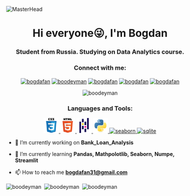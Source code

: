 ![MasterHead](https://frogdesign.nyc3.cdn.digitaloceanspaces.com/wp-content/uploads/2020/08/04192430/AI_designing-with-data.gif)
<h1 align="center">Hi everyone😜, I'm Bogdan</h1>
<h3 align="center">Student from Russia. Studying on Data Analytics course.</h3>

<h3 align="center">Connect with me:</h3>
<p align="center">
<a href="https://twitter.com/bogdafan" target="blank"><img align="center" src="https://raw.githubusercontent.com/rahuldkjain/github-profile-readme-generator/master/src/images/icons/Social/twitter.svg" alt="bogdafan" height="30" width="40" /></a>
<a href="https://kaggle.com/boodeyman" target="blank"><img align="center" src="https://raw.githubusercontent.com/rahuldkjain/github-profile-readme-generator/master/src/images/icons/Social/kaggle.svg" alt="boodeyman" height="30" width="40" /></a>
<a href="https://instagram.com/bogdafan" target="blank"><img align="center" src="https://raw.githubusercontent.com/rahuldkjain/github-profile-readme-generator/master/src/images/icons/Social/instagram.svg" alt="bogdafan" height="30" width="40" /></a>
<a href="https://t.me/lbananamanl" target="blank"><img align="center" src="https://cdn-icons-png.flaticon.com/512/739/739158.png" alt="bogdafan" height="30" width="40" /></a>
<a href="https://vk.com/queen0531" target="blank"><img align="center" src="https://cdn-icons-png.flaticon.com/512/2111/2111712.png" alt="bogdafan" height="30" width="40" /></a>
<p align="center"> <img src="https://komarev.com/ghpvc/?username=boodeyman&label=Profile%20views&color=0e75b6&style=flat" alt="boodeyman" /> </p>
</p>

<h3 align="center">Languages and Tools:</h3>
<p align="center"> <a href="https://www.w3schools.com/css/" target="_blank" rel="noreferrer"> <img src="https://raw.githubusercontent.com/devicons/devicon/master/icons/css3/css3-original-wordmark.svg" alt="css3" width="40" height="40"/> </a> <a href="https://www.w3.org/html/" target="_blank" rel="noreferrer"> <img src="https://raw.githubusercontent.com/devicons/devicon/master/icons/html5/html5-original-wordmark.svg" alt="html5" width="40" height="40"/> </a> <a href="https://pandas.pydata.org/" target="_blank" rel="noreferrer"> <img src="https://raw.githubusercontent.com/devicons/devicon/2ae2a900d2f041da66e950e4d48052658d850630/icons/pandas/pandas-original.svg" alt="pandas" width="40" height="40"/> </a> <a href="https://www.python.org" target="_blank" rel="noreferrer"> <img src="https://raw.githubusercontent.com/devicons/devicon/master/icons/python/python-original.svg" alt="python" width="40" height="40"/> </a> <a href="https://seaborn.pydata.org/" target="_blank" rel="noreferrer"> <img src="https://seaborn.pydata.org/_images/logo-mark-lightbg.svg" alt="seaborn" width="40" height="40"/> </a> <a href="https://www.sqlite.org/" target="_blank" rel="noreferrer"> <img src="https://www.vectorlogo.zone/logos/sqlite/sqlite-icon.svg" alt="sqlite" width="40" height="40"/> </a> </p>

- 🔭 I’m currently working on **Bank_Loan_Analysis**

- 🌱 I’m currently learning **Pandas, Mathpolotlib, Seaborn, Numpe, Streamlit**

- 📫 How to reach me **bogdafan31@gmail.com**

<p><img align="center" src="https://github-readme-streak-stats.herokuapp.com/?user=boodeyman&theme=dark&" width="40%" alt="boodeyman" /> &nbsp;<img align="center" src="https://github-readme-stats.vercel.app/api?username=boodeyman&theme=dark&show_icons=true&locale=en" width="38%" alt="boodeyman" /> &nbsp;<img align="center" src="https://github-readme-stats.vercel.app/api/top-langs?username=boodeyman&theme=dark&show_icons=true&locale=en&layout=compact" width="40%" alt="boodeyman" /> &nbsp;</p>
